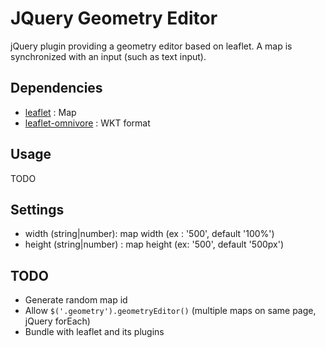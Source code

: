 # JQuery Geometry Editor

jQuery plugin providing a geometry editor based on leaflet. A map is synchronized
with an input (such as text input).

## Dependencies

* [leaflet](http://leafletjs.com/) : Map
* [leaflet-omnivore](https://github.com/mapbox/leaflet-omnivore) : WKT format

## Usage

TODO

## Settings

* width (string|number): map width (ex : '500', default '100%')
* height (string|number) : map height (ex: '500', default '500px')

## TODO

* Generate random map id
* Allow ```$('.geometry').geometryEditor()``` (multiple maps on same page, jQuery forEach)
* Bundle with leaflet and its plugins

